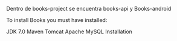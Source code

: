 
Dentro de books-project se encuentra books-api y Books-android



To install Books you must have installed:

JDK 7.0
Maven
Tomcat
Apache
MySQL
Installation

